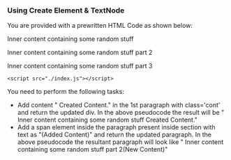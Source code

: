 ### Using Create Element & TextNode

You are provided with a prewritten HTML Code as shown below:
<!DOCTYPE html>
<html lang="en">
<head>
    <meta charset="UTF-8">
    <meta http-equiv="X-UA-Compatible" content="IE=edge">
    <meta name="viewport" content="width=device-width, initial-scale=1.0">
    <title>Create Element and Create TextNode</title>
</head>
<body>
    <div >
        <p class="cont"> Inner content containing some random stuff</p>    
    </div>
    <section >
        <p class="cont"> Inner content containing some random stuff part 2</p>    
    </section>
    <div >
        <p class="cont"> Inner content containing some random stuff part 3</p>    
    </div>
    
    <script src="./index.js"></script>
</body>
</html>

You need to perform the following tasks:
- Add content " Created Content." in the 1st paragraph with class='cont' and return the updated div. In the above pseudocode the result will be " Inner content containing some random stuff Created Content."
- Add a span element inside the paragraph present inside section with text as "(Added Content)" and return the updated paragraph. In the above pseudocode the resultant paragraph will look like " Inner content containing some random stuff part 2<span>(New Content)</span>"  
